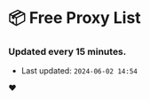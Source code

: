 # :package: Free Proxy List
### Updated every 15 minutes.

- Last updated: `2024-06-02 14:54`

:heart:

